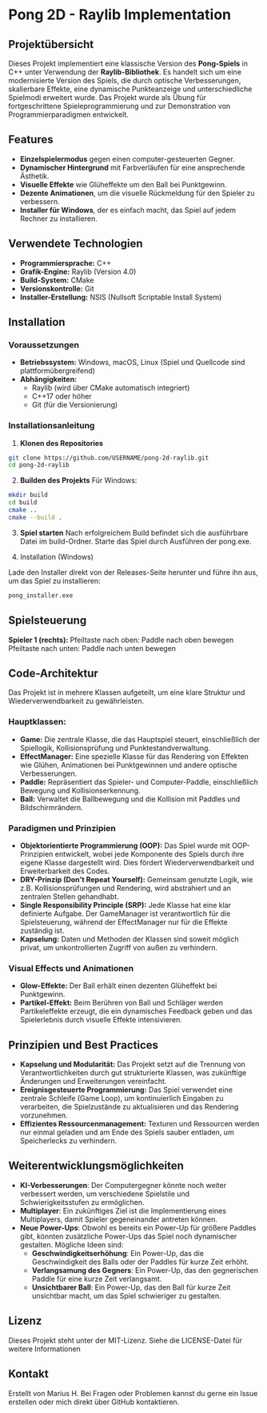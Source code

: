 # Pong 2D - Raylib Implementation

## Projektübersicht

Dieses Projekt implementiert eine klassische Version des **Pong-Spiels** in C++ unter Verwendung der **Raylib-Bibliothek**. Es handelt sich um eine modernisierte Version des Spiels, die durch optische Verbesserungen, skalierbare Effekte, eine dynamische Punkteanzeige und unterschiedliche Spielmodi erweitert wurde. Das Projekt wurde als Übung für fortgeschrittene Spieleprogrammierung und zur Demonstration von Programmierparadigmen entwickelt.

## Features

- **Einzelspielermodus** gegen einen computer-gesteuerten Gegner.
- **Dynamischer Hintergrund** mit Farbverläufen für eine ansprechende Ästhetik.
- **Visuelle Effekte** wie Glüheffekte um den Ball bei Punktgewinn.
- **Dezente Animationen**, um die visuelle Rückmeldung für den Spieler zu verbessern.
- **Installer für Windows**, der es einfach macht, das Spiel auf jedem Rechner zu installieren.

## Verwendete Technologien

- **Programmiersprache:** C++
- **Grafik-Engine:** Raylib (Version 4.0)
- **Build-System:** CMake
- **Versionskontrolle:** Git
- **Installer-Erstellung:** NSIS (Nullsoft Scriptable Install System)

## Installation

### Voraussetzungen

- **Betriebssystem:** Windows, macOS, Linux (Spiel und Quellcode sind plattformübergreifend)
- **Abhängigkeiten:** 
  - Raylib (wird über CMake automatisch integriert)
  - C++17 oder höher
  - Git (für die Versionierung)

### Installationsanleitung

1. **Klonen des Repositories**
  ```bash
  git clone https://github.com/USERNAME/pong-2d-raylib.git
  cd pong-2d-raylib
  ```

2. **Builden des Projekts**
 Für Windows:
  ```bash
  mkdir build
  cd build
  cmake ..
  cmake --build .
  ```

3. **Spiel starten**
Nach erfolgreichem Build befindet sich die ausführbare Datei im build-Ordner. Starte das Spiel durch Ausführen der pong.exe.

4. Installation (Windows)

  Lade den Installer direkt von der Releases-Seite herunter und führe ihn aus, um das Spiel zu installieren:
  ```bash
  pong_installer.exe
  ```
## Spielsteuerung
**Spieler 1 (rechts):**
  Pfeiltaste nach oben: Paddle nach oben bewegen
  Pfeiltaste nach unten: Paddle nach unten bewegen

## Code-Architektur

Das Projekt ist in mehrere Klassen aufgeteilt, um eine klare Struktur und Wiederverwendbarkeit zu gewährleisten.
### Hauptklassen:
- **Game:** Die zentrale Klasse, die das Hauptspiel steuert, einschließlich der Spiellogik, Kollisionsprüfung und Punktestandverwaltung.
- **EffectManager:** Eine spezielle Klasse für das Rendering von Effekten wie Glühen, Animationen bei Punktgewinnen und andere optische Verbesserungen.
- **Paddle:** Repräsentiert das Spieler- und Computer-Paddle, einschließlich Bewegung und Kollisionserkennung.
- **Ball:** Verwaltet die Ballbewegung und die Kollision mit Paddles und Bildschirmrändern.

### Paradigmen und Prinzipien
- **Objektorientierte Programmierung (OOP):** Das Spiel wurde mit OOP-Prinzipien entwickelt, wobei jede Komponente des Spiels durch ihre eigene Klasse dargestellt wird. Dies fördert Wiederverwendbarkeit und Erweiterbarkeit des Codes.
- **DRY-Prinzip (Don't Repeat Yourself):** Gemeinsam genutzte Logik, wie z.B. Kollisionsprüfungen und Rendering, wird abstrahiert und an zentralen Stellen gehandhabt.
- **Single Responsibility Principle (SRP):** Jede Klasse hat eine klar definierte Aufgabe. Der GameManager ist verantwortlich für die Spielsteuerung, während der EffectManager nur für die Effekte zuständig ist.
- **Kapselung:** Daten und Methoden der Klassen sind soweit möglich privat, um unkontrollierten Zugriff von außen zu verhindern.

### Visual Effects und Animationen
- **Glow-Effekte:** Der Ball erhält einen dezenten Glüheffekt bei Punktgewinn.
- **Partikel-Effekt:** Beim Berühren von Ball und Schläger werden Partikeleffekte erzeugt, die ein dynamisches Feedback geben und das Spielerlebnis durch visuelle Effekte intensivieren.

## Prinzipien und Best Practices
- **Kapselung und Modularität:** Das Projekt setzt auf die Trennung von Verantwortlichkeiten durch gut strukturierte Klassen, was zukünftige Änderungen und Erweiterungen vereinfacht.
- **Ereignisgesteuerte Programmierung:** Das Spiel verwendet eine zentrale Schleife (Game Loop), um kontinuierlich Eingaben zu verarbeiten, die Spielzustände zu aktualisieren und das Rendering vorzunehmen.
- **Effizientes Ressourcenmanagement:** Texturen und Ressourcen werden nur einmal geladen und am Ende des Spiels sauber entladen, um Speicherlecks zu verhindern.

## Weiterentwicklungsmöglichkeiten

- **KI-Verbesserungen**: Der Computergegner könnte noch weiter verbessert werden, um verschiedene Spielstile und Schwierigkeitsstufen zu ermöglichen.
- **Multiplayer**: Ein zukünftiges Ziel ist die Implementierung eines Multiplayers, damit Spieler gegeneinander antreten können.
- **Neue Power-Ups**: Obwohl es bereits ein Power-Up für größere Paddles gibt, könnten zusätzliche Power-Ups das Spiel noch dynamischer gestalten. Mögliche Ideen sind:
  - **Geschwindigkeitserhöhung**: Ein Power-Up, das die Geschwindigkeit des Balls oder der Paddles für kurze Zeit erhöht.
  - **Verlangsamung des Gegners**: Ein Power-Up, das den gegnerischen Paddle für eine kurze Zeit verlangsamt.
  - **Unsichtbarer Ball**: Ein Power-Up, das den Ball für kurze Zeit unsichtbar macht, um das Spiel schwieriger zu gestalten.

## Lizenz
Dieses Projekt steht unter der MIT-Lizenz. Siehe die LICENSE-Datei für weitere Informationen

## Kontakt
Erstellt von Marius H.
Bei Fragen oder Problemen kannst du gerne ein Issue erstellen oder mich direkt über GitHub kontaktieren.











